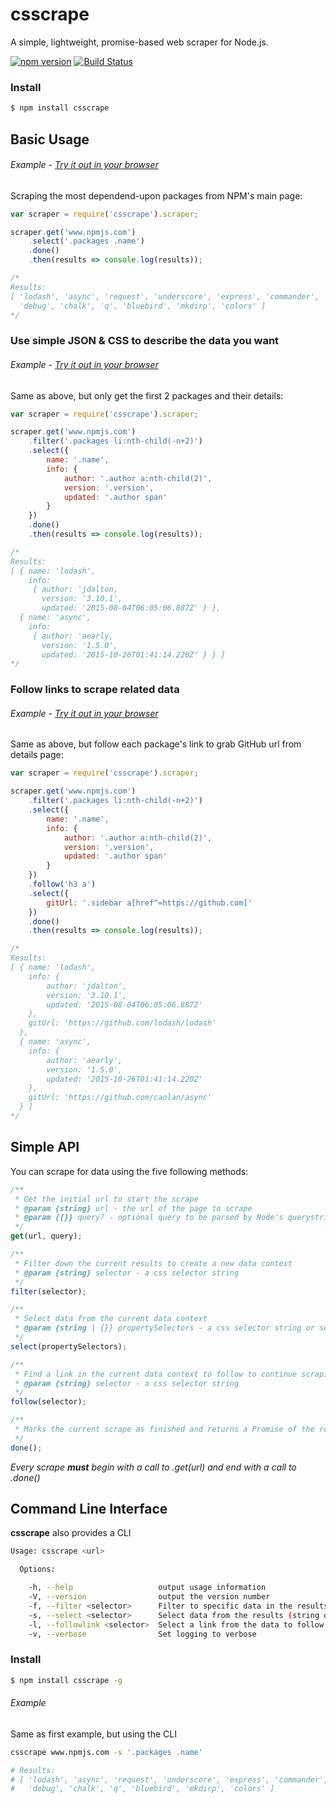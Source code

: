 # csscrape
A simple, lightweight, promise-based web scraper for Node.js.

[![npm version](https://badge.fury.io/js/csscrape.svg)](https://badge.fury.io/js/csscrape)
[![Build Status](https://travis-ci.org/ryanvanrooyen/csscrape.svg?branch=master)](https://travis-ci.org/ryanvanrooyen/csscrape)

### Install

```sh
$ npm install csscrape
```

## Basic Usage
###### Example - [Try it out in your browser](https://tonicdev.com/npm/csscrape)
Scraping the most dependend-upon packages from NPM's main page:

```js
var scraper = require('csscrape').scraper;

scraper.get('www.npmjs.com')
	.select('.packages .name')
	.done()
	.then(results => console.log(results));

/*
Results:
[ 'lodash', 'async', 'request', 'underscore', 'express', 'commander',
  'debug', 'chalk', 'q', 'bluebird', 'mkdirp', 'colors' ]
*/
```


### Use simple JSON & CSS to describe the data you want
###### Example - [Try it out in your browser](https://tonicdev.com/npm/csscrape)
Same as above, but only get the first 2 packages and their details:

```js
var scraper = require('csscrape').scraper;

scraper.get('www.npmjs.com')
	.filter('.packages li:nth-child(-n+2)')
	.select({
		name: '.name',
		info: {
			author: '.author a:nth-child(2)',
			version: '.version',
			updated: '.author span'
		}
	})
	.done()
	.then(results => console.log(results));

/*
Results:
[ { name: 'lodash',
    info:
     { author: 'jdalton,
       version: '3.10.1',
       updated: '2015-08-04T06:05:06.887Z' } },
  { name: 'async',
    info:
     { author: 'aearly,
       version: '1.5.0',
       updated: '2015-10-26T01:41:14.220Z' } } ]
*/
```


### Follow links to scrape related data
###### Example - [Try it out in your browser](https://tonicdev.com/npm/csscrape)
Same as above, but follow each package's link to grab GitHub url from details page:

```js
var scraper = require('csscrape').scraper;

scraper.get('www.npmjs.com')
	.filter('.packages li:nth-child(-n+2)')
	.select({
		name: '.name',
		info: {
			author: '.author a:nth-child(2)',
			version: '.version',
			updated: '.author span'
		}
	})
	.follow('h3 a')
	.select({
		gitUrl: '.sidebar a[href^=https://github.com]'
	})
	.done()
	.then(results => console.log(results));

/*
Results:
[ { name: 'lodash',
    info: {
		author: 'jdalton',
    	version: '3.10.1',
    	updated: '2015-08-04T06:05:06.887Z'
	},
    gitUrl: 'https://github.com/lodash/lodash'
  },
  { name: 'async',
    info: {
		author: 'aearly',
    	version: '1.5.0',
    	updated: '2015-10-26T01:41:14.220Z'
	},
    gitUrl: 'https://github.com/caolan/async'
  } ]
*/
```

## Simple API
You can scrape for data using the five following methods:
```js
/**
 * Get the initial url to start the scrape
 * @param {string} url - the url of the page to scrape
 * @param {{}} query? - optional query to be parsed by Node's querystring
 */
get(url, query);

/**
 * Filter down the current results to create a new data context
 * @param {string} selector - a css selector string
 */
filter(selector);

/**
 * Select data from the current data context
 * @param {string | {}} propertySelectors - a css selector string or selector object
 */
select(propertySelectors);

/**
 * Find a link in the current data context to follow to continue scraping
 * @param {string} selector - a css selector string
 */
follow(selector);

/**
 * Marks the current scrape as finished and returns a Promise of the results
 */
done();
```
_Every scrape **must** begin with a call to .get(url) and end with a call to .done()_


## Command Line Interface
**csscrape** also provides a CLI

```sh
Usage: csscrape <url>

  Options:

    -h, --help                   output usage information
    -V, --version                output the version number
    -f, --filter <selector>      Filter to specific data in the results
    -s, --select <selector>      Select data from the results (string or json string)
    -l, --followlink <selector>  Select a link from the data to follow
    -v, --verbose                Set logging to verbose
```

### Install

```sh
$ npm install csscrape -g
```

###### Example
Same as first example, but using the CLI

```sh
csscrape www.npmjs.com -s '.packages .name'

# Results:
# [ 'lodash', 'async', 'request', 'underscore', 'express', 'commander',
#   'debug', 'chalk', 'q', 'bluebird', 'mkdirp', 'colors' ]
```